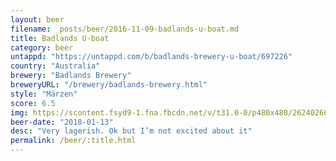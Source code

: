 ```yaml
---
layout: beer
filename: _posts/beer/2016-11-09-badlands-u-boat.md
title: Badlands U-boat
category: beer
untappd: "https://untappd.com/b/badlands-brewery-u-boat/697226"
country: "Australia"
brewery: "Badlands Brewery"
breweryURL: "/brewery/badlands-brewery.html"
style: "Märzen"
score: 6.5
img: https://scontent.fsyd9-1.fna.fbcdn.net/v/t31.0-0/p480x480/26240266_10155922810813745_4336070583078277858_o.jpg?_nc_cat=108&_nc_sid=e007fa&_nc_ohc=1V-_EeO9VtgAX__rBeK&_nc_oc=AQnoQv33WX-HnpWAjVDsS_s0pQzKBvOUK3GG4Rr_pffaO-CrObt-1nfw6zfWPOTDpZk&_nc_ht=scontent.fsyd9-1.fna&_nc_tp=6&oh=aedc666a03d10102d26f2d97fe4f59cc&oe=5F483CF8
beer-date: "2018-01-13"
desc: "Very lagerish. Ok but I’m not excited about it"
permalink: /beer/:title.html
---
```

